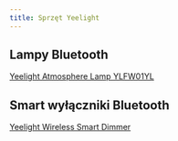 ```yaml
---
title: Sprzęt Yeelight
---
```


## Lampy Bluetooth

[Yeelight Atmosphere Lamp YLFW01YL](../Yeelight/Yeelight%20Atmosphere%20Lamp%20YLFW01YL)

## Smart wyłączniki Bluetooth

[Yeelight Wireless Smart Dimmer](../Yeelight/Yeelight%20Wireless%20Smart%20Dimmer)
